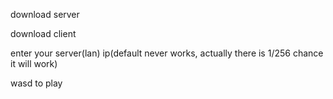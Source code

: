 download server

download client

enter your server(lan) ip(default never works, actually there is 1/256 chance it will work)

wasd to play
